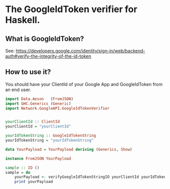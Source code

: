 # The GoogleIdToken verifier for Haskell.

## What is GoogleIdToken?

See: https://developers.google.com/identity/sign-in/web/backend-auth#verify-the-integrity-of-the-id-token

## How to use it?

You should have your ClientId of your Google App and GoogleIdToken from an end user.

```Haskell
import Data.Aeson   (FromJSON)
import GHC.Generics (Generic)
import Network.GoogleAPI.GoogleIdTokenVerifier


yourClientId :: ClientId
yourClientId = "yourClientId"

yourIdTokenString :: GoogleIdTokenString
yourIdTokenString = "yourIdTokenString"

data YourPayload = YourPayload deriving (Generics, Show)

instance FromJSON YourPayload

sample :: IO ()
sample = do
    yourPayload <- verifyGoogleIdTokenStringIO yourClientId yourIdTokenString
    print yourPayload
```
